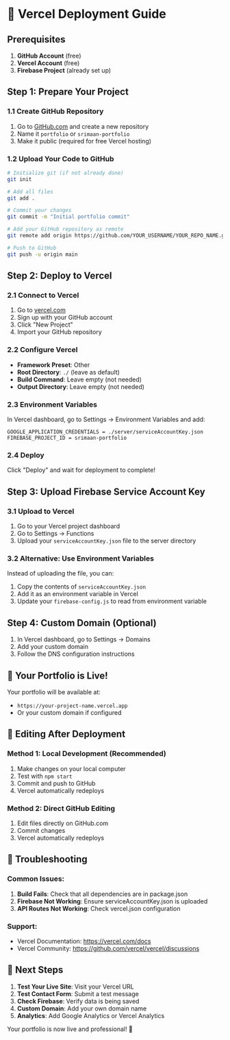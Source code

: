 # 🚀 Vercel Deployment Guide

## Prerequisites

1. **GitHub Account** (free)
2. **Vercel Account** (free)
3. **Firebase Project** (already set up)

## Step 1: Prepare Your Project

### 1.1 Create GitHub Repository
1. Go to [GitHub.com](https://github.com) and create a new repository
2. Name it `portfolio` or `srimaan-portfolio`
3. Make it public (required for free Vercel hosting)

### 1.2 Upload Your Code to GitHub
```bash
# Initialize git (if not already done)
git init

# Add all files
git add .

# Commit your changes
git commit -m "Initial portfolio commit"

# Add your GitHub repository as remote
git remote add origin https://github.com/YOUR_USERNAME/YOUR_REPO_NAME.git

# Push to GitHub
git push -u origin main
```

## Step 2: Deploy to Vercel

### 2.1 Connect to Vercel
1. Go to [vercel.com](https://vercel.com)
2. Sign up with your GitHub account
3. Click "New Project"
4. Import your GitHub repository

### 2.2 Configure Vercel
- **Framework Preset**: Other
- **Root Directory**: `./` (leave as default)
- **Build Command**: Leave empty (not needed)
- **Output Directory**: Leave empty (not needed)

### 2.3 Environment Variables
In Vercel dashboard, go to Settings → Environment Variables and add:

```
GOOGLE_APPLICATION_CREDENTIALS = ./server/serviceAccountKey.json
FIREBASE_PROJECT_ID = srimaan-portfolio
```

### 2.4 Deploy
Click "Deploy" and wait for deployment to complete!

## Step 3: Upload Firebase Service Account Key

### 3.1 Upload to Vercel
1. Go to your Vercel project dashboard
2. Go to Settings → Functions
3. Upload your `serviceAccountKey.json` file to the server directory

### 3.2 Alternative: Use Environment Variables
Instead of uploading the file, you can:
1. Copy the contents of `serviceAccountKey.json`
2. Add it as an environment variable in Vercel
3. Update your `firebase-config.js` to read from environment variable

## Step 4: Custom Domain (Optional)

1. In Vercel dashboard, go to Settings → Domains
2. Add your custom domain
3. Follow the DNS configuration instructions

## 🎉 Your Portfolio is Live!

Your portfolio will be available at:
- `https://your-project-name.vercel.app`
- Or your custom domain if configured

## 📝 Editing After Deployment

### Method 1: Local Development (Recommended)
1. Make changes on your local computer
2. Test with `npm start`
3. Commit and push to GitHub
4. Vercel automatically redeploys

### Method 2: Direct GitHub Editing
1. Edit files directly on GitHub.com
2. Commit changes
3. Vercel automatically redeploys

## 🔧 Troubleshooting

### Common Issues:
1. **Build Fails**: Check that all dependencies are in package.json
2. **Firebase Not Working**: Ensure serviceAccountKey.json is uploaded
3. **API Routes Not Working**: Check vercel.json configuration

### Support:
- Vercel Documentation: https://vercel.com/docs
- Vercel Community: https://github.com/vercel/vercel/discussions

## 🎯 Next Steps

1. **Test Your Live Site**: Visit your Vercel URL
2. **Test Contact Form**: Submit a test message
3. **Check Firebase**: Verify data is being saved
4. **Custom Domain**: Add your own domain name
5. **Analytics**: Add Google Analytics or Vercel Analytics

Your portfolio is now live and professional! 🚀
